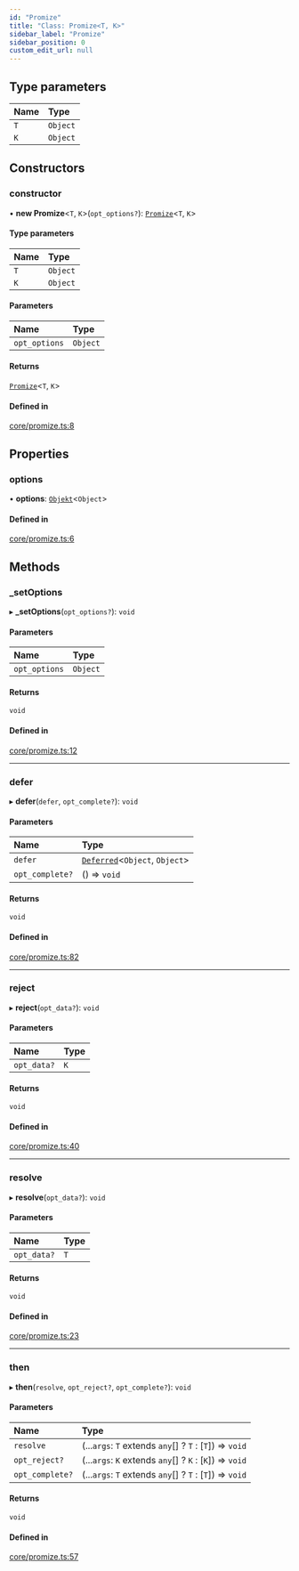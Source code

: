 ```yaml
---
id: "Promize"
title: "Class: Promize<T, K>"
sidebar_label: "Promize"
sidebar_position: 0
custom_edit_url: null
---
```


## Type parameters

| Name | Type |
| :------ | :------ |
| `T` | `Object` |
| `K` | `Object` |

## Constructors

### constructor

• **new Promize**\<`T`, `K`\>(`opt_options?`): [`Promize`](Promize.md)\<`T`, `K`\>

#### Type parameters

| Name | Type |
| :------ | :------ |
| `T` | `Object` |
| `K` | `Object` |

#### Parameters

| Name | Type |
| :------ | :------ |
| `opt_options` | `Object` |

#### Returns

[`Promize`](Promize.md)\<`T`, `K`\>

#### Defined in

[core/promize.ts:8](https://github.com/siposdani87/sui-js/blob/9aff0f0/src/core/promize.ts#L8)

## Properties

### options

• **options**: [`Objekt`](Objekt.md)\<`Object`\>

#### Defined in

[core/promize.ts:6](https://github.com/siposdani87/sui-js/blob/9aff0f0/src/core/promize.ts#L6)

## Methods

### \_setOptions

▸ **_setOptions**(`opt_options?`): `void`

#### Parameters

| Name | Type |
| :------ | :------ |
| `opt_options` | `Object` |

#### Returns

`void`

#### Defined in

[core/promize.ts:12](https://github.com/siposdani87/sui-js/blob/9aff0f0/src/core/promize.ts#L12)

___

### defer

▸ **defer**(`defer`, `opt_complete?`): `void`

#### Parameters

| Name | Type |
| :------ | :------ |
| `defer` | [`Deferred`](Deferred.md)\<`Object`, `Object`\> |
| `opt_complete?` | () => `void` |

#### Returns

`void`

#### Defined in

[core/promize.ts:82](https://github.com/siposdani87/sui-js/blob/9aff0f0/src/core/promize.ts#L82)

___

### reject

▸ **reject**(`opt_data?`): `void`

#### Parameters

| Name | Type |
| :------ | :------ |
| `opt_data?` | `K` |

#### Returns

`void`

#### Defined in

[core/promize.ts:40](https://github.com/siposdani87/sui-js/blob/9aff0f0/src/core/promize.ts#L40)

___

### resolve

▸ **resolve**(`opt_data?`): `void`

#### Parameters

| Name | Type |
| :------ | :------ |
| `opt_data?` | `T` |

#### Returns

`void`

#### Defined in

[core/promize.ts:23](https://github.com/siposdani87/sui-js/blob/9aff0f0/src/core/promize.ts#L23)

___

### then

▸ **then**(`resolve`, `opt_reject?`, `opt_complete?`): `void`

#### Parameters

| Name | Type |
| :------ | :------ |
| `resolve` | (...`args`: `T` extends `any`[] ? `T` : [`T`]) => `void` |
| `opt_reject?` | (...`args`: `K` extends `any`[] ? `K` : [`K`]) => `void` |
| `opt_complete?` | (...`args`: `T` extends `any`[] ? `T` : [`T`]) => `void` |

#### Returns

`void`

#### Defined in

[core/promize.ts:57](https://github.com/siposdani87/sui-js/blob/9aff0f0/src/core/promize.ts#L57)
